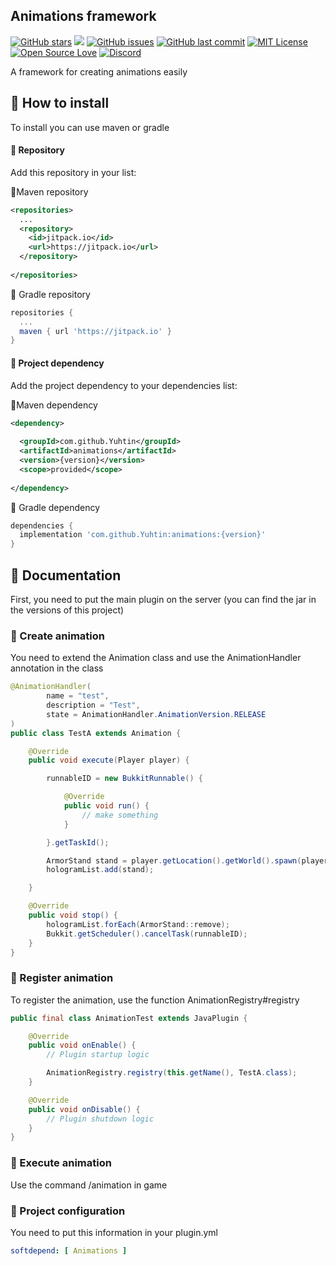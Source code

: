 ## Animations framework

[![GitHub stars](https://img.shields.io/github/stars/Yuhtin/animations.svg)](https://github.com/Yuhtin/animations/stargazers)
[![](https://jitpack.io/v/Yuhtin/animations.svg)](https://jitpack.io/#Yuhtin/animations)
[![GitHub issues](https://img.shields.io/github/issues-raw/Yuhtin/animations.svg?label=issues)](https://github.com/Yuhtin/animations/issues)
[![GitHub last commit](https://img.shields.io/github/last-commit/Yuhtin/animations.svg)](https://github.com/Yuhtin/animations/commit)
[![MIT License](https://img.shields.io/badge/license-MIT-blue.svg?color=1bcc1b)](https://choosealicense.com/licenses/mit/)
[![Open Source Love](https://badges.frapsoft.com/os/v1/open-source.png?v=103)](https://github.com/ellerbrock/open-source-badges/)
[![Discord](https://img.shields.io/discord/700673055982354472?label=Discord)](https://discord.gg/ShpKBgk)


A framework for creating animations easily

## 🌈 How to install

To install you can use maven or gradle

#### 🍕 Repository

Add this repository in your list:

🎇Maven repository
```xml
<repositories>
  ...
  <repository>
    <id>jitpack.io</id>
    <url>https://jitpack.io</url>
  </repository>
  
</repositories>
```

🎊 Gradle repository
```gradle
repositories {
  ...
  maven { url 'https://jitpack.io' }
}
```

#### 🍔 Project dependency

Add the project dependency to your dependencies list:

🎇Maven dependency
```xml
<dependency>
 
  <groupId>com.github.Yuhtin</groupId>
  <artifactId>animations</artifactId>
  <version>{version}</version>
  <scope>provided</scope>
  
</dependency>
```

🎊 Gradle dependency
```gradle
dependencies {
  implementation 'com.github.Yuhtin:animations:{version}'
}
```

## 📄 Documentation

First, you need to put the main plugin on the server (you can find the jar in the versions of this project)

### 🎈 Create animation

You need to extend the Animation class and use the AnimationHandler annotation in the class

```java
@AnimationHandler(
        name = "test",
        description = "Test",
        state = AnimationHandler.AnimationVersion.RELEASE
)
public class TestA extends Animation {

    @Override
    public void execute(Player player) {

        runnableID = new BukkitRunnable() {

            @Override
            public void run() {
                // make something
            }

        }.getTaskId();

        ArmorStand stand = player.getLocation().getWorld().spawn(player.getLocation(), ArmorStand.class);
        hologramList.add(stand);

    }

    @Override
    public void stop() {
        hologramList.forEach(ArmorStand::remove);
        Bukkit.getScheduler().cancelTask(runnableID);
    }
}
```

### 🎫 Register animation

To register the animation, use the function AnimationRegistry#registry

```java
public final class AnimationTest extends JavaPlugin {

    @Override
    public void onEnable() {
        // Plugin startup logic

        AnimationRegistry.registry(this.getName(), TestA.class);
    }

    @Override
    public void onDisable() {
        // Plugin shutdown logic
    }
}
```

### 🧧 Execute animation

Use the command /animation in game

### 🎁 Project configuration

You need to put this information in your plugin.yml
```yaml
softdepend: [ Animations ]
```
